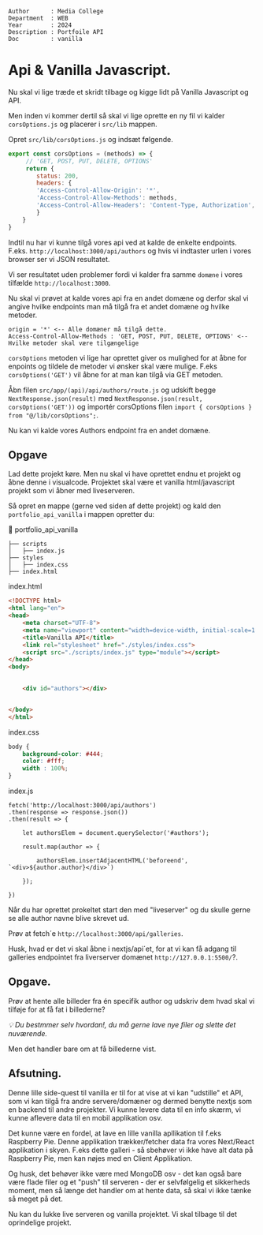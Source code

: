 ```
Author      : Media College
Department  : WEB 
Year        : 2024 
Description : Portfoile API
Doc         : vanilla
```

# Api & Vanilla Javascript.

Nu skal vi lige træde et skridt tilbage og kigge lidt på Vanilla Javascript og API.

Men inden vi kommer dertil så skal vi lige oprette en ny fil vi kalder `corsOptions.js` og placerer i `src/lib` mappen.

Opret `src/lib/corsOptions.js` og indsæt følgende.

```javascript
export const corsOptions = (methods) => {
     // 'GET, POST, PUT, DELETE, OPTIONS'
     return {
        status: 200,
        headers: {
        'Access-Control-Allow-Origin': '*',
        'Access-Control-Allow-Methods': methods,
        'Access-Control-Allow-Headers': 'Content-Type, Authorization',
        }
    }
}
```

Indtil nu har vi kunne tilgå vores api ved at kalde de enkelte endpoints. F.eks.
`http://localhost:3000/api/authors` og hvis vi indtaster urlen i vores browser ser vi JSON resultatet.

Vi ser resultatet uden problemer fordi vi kalder fra samme `domæne` i vores tilfælde `http://localhost:3000`.

Nu skal vi prøvet at kalde vores api fra en andet domæne og derfor skal vi angive hvilke endpoints man må tilgå fra et andet domæne og hvilke metoder. 
```
origin = '*' <-- Alle domæner må tilgå dette.
Access-Control-Allow-Methods : 'GET, POST, PUT, DELETE, OPTIONS' <-- Hvilke metoder skal være tilgængelige 
``` 

`corsOptions` metoden vi lige har oprettet giver os mulighed for at åbne for enpoints og tildele de metoder vi ønsker skal være mulige. F.eks `corsOptions('GET')` vil åbne for at man kan tilgå via GET metoden.

Åbn filen `src/app/(api)/api/authors/route.js` og udskift begge `NextResponse.json(result)` med `NextResponse.json(result, corsOptions('GET'))` og importér corsOptions filen `import { corsOptions } from "@/lib/corsOptions";`.

Nu kan vi kalde vores Authors endpoint fra en andet domæne.

## Opgave

Lad dette projekt køre. Men nu skal vi have oprettet endnu et projekt og åbne denne i visualcode.
Projektet skal være et vanilla html/javascript projekt som vi åbner med liveserveren.

Så opret en mappe (gerne ved siden af dette projekt) og kald den `portfolio_api_vanilla` i mappen opretter du:

:file_folder: portfolio_api_vanilla    
```
├── scripts
│   ├── index.js              
├── styles
│   ├── index.css        
├── index.html
```

index.html
```html
<!DOCTYPE html>
<html lang="en">
<head>
    <meta charset="UTF-8">
    <meta name="viewport" content="width=device-width, initial-scale=1.0">
    <title>Vanilla API</title>
    <link rel="stylesheet" href="./styles/index.css">
    <script src="./scripts/index.js" type="module"></script>
</head>
<body>
    

    <div id="authors"></div>


</body>
</html>
```

index.css
```css
body {
    background-color: #444;
    color: #fff;
    width : 100%;  
}
```

index.js
```
fetch('http://localhost:3000/api/authors')
.then(response => response.json())
.then(result => {

    let authorsElem = document.querySelector('#authors');

    result.map(author => {

        authorsElem.insertAdjacentHTML('beforeend', `<div>${author.author}</div>`)

    });

})
```

Når du har oprettet prokeltet start den med "liveserver" og du skulle gerne se alle author navne blive skrevet ud.

Prøv at fetch´e `http://localhost:3000/api/galleries`. 

Husk, hvad er det vi skal åbne i nextjs/api´et, for at vi kan få adgang til galleries endpointet fra liverserver domænet `http://127.0.0.1:5500/`?.

## Opgave.

Prøv at hente alle billeder fra én specifik author og udskriv dem hvad skal vi tilføje for at få fat i billederne?

*:bulb: Du bestmmer selv hvordan!, du må gerne lave nye filer og slette det nuværende.*

Men det handler bare om at få billederne vist.

## Afsutning.

Denne lille side-quest til vanilla er til for at vise at vi kan "udstille" et API, som vi kan tilgå fra andre servere/domæner og dermed benytte nextjs som en backend til andre projekter. Vi kunne levere data til en info skærm, vi kunne aflevere data til en mobil applikation osv.

Det kunne være en fordel, at lave en lille vanilla apllikation til f.eks Raspberry Pie. Denne applikation trækker/fetcher data fra vores Next/React applikation i skyen. F.eks dette galleri - så sbehøver vi ikke have alt data på Raspberry Pie, men kan nøjes med en Client Applikation. 

Og husk, det behøver ikke være med MongoDB osv - det kan også bare være flade filer og et "push" til serveren - der er selvfølgelig et sikkerheds moment, men så længe det handler om at hente data, så skal vi ikke tænke så meget på det.

Nu kan du lukke live serveren og vanilla projektet. Vi skal tilbage til det oprindelige projekt.



